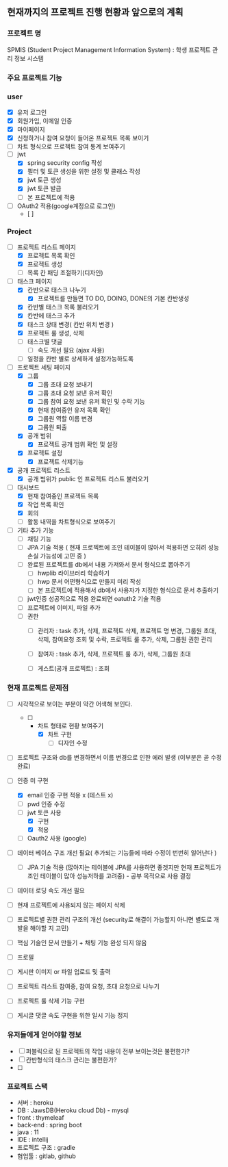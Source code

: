 ## 현재까지의 프로젝트 진행 현황과 앞으로의 계획

### 프로젝트 명
SPMIS (Student Project Management Information System)  : 학생 프로젝트 관리 정보 시스템

### 주요 프로젝트 기능

### user
- [x] 유저 로그인 
- [x] 회원가입, 이메일 인증
- [x] 마이페이지
- [x] 신청하거나 참여 요청이 들어온 프로젝트 목록 보이기
- [ ] 차트 형식으로 프로젝트 참여 통계 보여주기
- [ ] jwt
	- [x] spring security config  작성
	- [x] 필터 및 토큰 생성을 위한 설정 및 클래스 작성
	- [x] jwt 토큰 생성
	- [x] jwt 토큰 발급
	- [ ] 본 프로젝트에 적용 
- [ ] OAuth2 적용(google계정으로 로그인)
	- [ ] 

### Project
- [ ] 프로젝트 리스트 페이지
	- [x] 프로젝트 목록 확인
	- [x] 프로젝트 생성
	- [ ] 목록 칸 패딩 조절하기(디자인)
- [ ] 태스크 페이지 
	- [x] 칸반으로 태스크 나누기
		- [x] 프로젝트를 만들면 TO DO, DOING, DONE의 기본 칸반생성
	- [x] 칸반별 태스크 목록 불러오기
	- [x] 칸반에 태스크 추가
	- [x] 태스크 상태 변경( 칸반 위치 변경 )
	- [x] 프로젝트 룰 생성, 삭제
	- [ ] 태스크별 댓글
		- [ ] 속도 개선 필요 (ajax 사용)
	- [ ] 일정을 칸반 별로 상세하게 설정가능하도록
- [ ] 프로젝트 세팅 페이지
	- [x] 그룹
		- [x] 그룹 초대 요청 보내기
		- [x] 그룹 초대 요청 보낸 유저 확인
		- [x] 그룹 참여 요청 보낸 유저 확인 및 수락 기능
		- [x] 현재 참여중인 유저 목록 확인
		- [x] 그룹원 역할 이름 변경
		- [x] 그룹원 퇴출
	- [x] 공개 범위
		- [x] 프로젝트 공개 범위 확인 및 설정
	- [x] 프로젝트 설정
		- [x] 프로젝트 삭제기능
- [x] 공개 프로젝트 리스트
	- [x] 공개 범위가 public 인 프로젝트 리스트 불러오기
- [ ] 대시보드
	- [x] 현재 참여중인 프로젝트 목록
	- [x] 작업 목록 확인
	- [x] 회의 
	- [ ] 활동 내역을 차트형식으로 보여주기
- [ ] 기타 추가 기능
	- [ ] 채팅 기능
	- [ ] JPA 기술 적용 ( 현재 프로젝트에 조인 테이블이 많아서 적용하면 오히려 성능 손실 가능성에 고민 중 )
	- [ ] 완료된 프로젝트를 db에서 내용 가져와서 문서 형식으로 뽑아주기
		- [ ] hwplib 라이브러리 학습하기
		- [ ] hwp 문서 어떤형식으로 만들지 미리 작성
		- [ ] 본 프로젝트에 적용해서 db에서 사용자가 지정한 형식으로 문서 추출하기
	- [ ] jwt인증 성공적으로 적용 완료되면 oatuth2 기술 적용
	- [ ] 프로젝트에 이미지, 파일 추가
	- [ ] 권한
		- [ ] 관리자 : task 추가, 삭제, 프로젝트 삭제, 프로젝트 명 변경, 그룹원 초대, 삭제, 참여요청 조회 및 수락, 프로젝트 룰 추가, 삭제, 그룹원 권한 관리
		- [ ] 참여자 : task  추가, 삭제, 프로젝트 룰 추가, 삭제, 그룹원 초대
		- [ ] 게스트(공개 프로젝트) : 조회	
	



### 현재 프로젝트 문제점
- [ ] 시각적으로 보이는 부분이 약간 어색해 보인다.
	- [ ] + 차트 형태로 현황 보여주기
		- [x] 차트 구현
			- [ ] 디자인 수정
- [ ] 프로젝트 구조와 db를 변경하면서 이름 변경으로 인한 에러 발생 (이부분은 곧 수정 완료)
- [ ] 인증 미 구현
	- [x] email 인증 구현 적용 x (테스트 x)
	- [ ] pwd 인증  수정
	- [ ] jwt 토큰 사용 
		- [x] 구현
		- [x] 적용
	- [ ] Oauth2 사용 (google)
- [ ] 데이터 베이스 구조 개선 필요( 추가되는 기능들에 따라 수정이 번번히 일어난다 )
	- [ ] JPA 기술 적용 (많아지는 테이블에 JPA를 사용하면 좋겟지만 현재 프로젝트가 조인 테이블이 많아 성능저하를 고려중) - 공부 목적으로 사용 결정
- [ ] 데이터 로딩 속도 개선 필요
- [ ] 현재 프로젝트에 사용되지 않는 페이지 삭제
- [ ] 프로젝트별 권한 관리 구조의 개선 (security로 해결이 가능할지 아니면 별도로 개발을 해야할 지 고민)
- [ ] 핵심 기술인 문서 만들기 + 채팅 기능 완성 되지 않음
- [ ] 프로필
- [ ] 게시판 이미지 or 파일 업로드 및 출력
- [ ] 프로젝트 리스트 참여중, 참여 요청, 초대 요청으로 나누기
- [ ] 프로젝트 룰 삭제 기능 구현
- [ ] 게시글 댓글 속도 구현을 위한 일시 기능 정지
 


### 유저들에게 얻어야할 정보
- [ ] 퍼블릭으로 된 프로젝트의 작업 내용이 전부 보이는것은 불편한가?
- [ ] 칸반형식의 태스크 관리는 불편한가?
- [ ] 





### 프로젝트 스택
- 서버 : heroku
- DB :  JawsDB(Heroku cloud Db) - mysql
- front : thymeleaf
- back-end : spring boot
- java : 11
- IDE : intellij
- 프로젝트 구조 : gradle
- 협업툴 : gitlab, github

